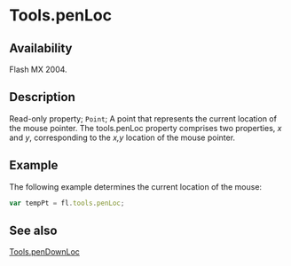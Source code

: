 # Tools.penLoc

## Availability

Flash MX 2004.

## Description

Read-only property; `Point`; A point that represents the current location of the mouse pointer. The tools.penLoc property comprises two properties, *x* and *y*, corresponding to the *x,y* location of the mouse pointer.

## Example

The following example determines the current location of the mouse:

```javascript
var tempPt = fl.tools.penLoc;
```

## See also

[Tools.penDownLoc](../Tools_object/Tools6.md)
